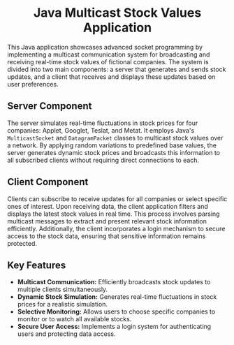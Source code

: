 <h1 align="center">Java Multicast Stock Values Application</h1>

This Java application showcases advanced socket programming by implementing a multicast communication system for broadcasting and receiving real-time stock values of fictional companies. The system is divided into two main components: a server that generates and sends stock updates, and a client that receives and displays these updates based on user preferences.

## Server Component

The server simulates real-time fluctuations in stock prices for four companies: Applet, Googlet, Teslat, and Metat. It employs Java's `MulticastSocket` and `DatagramPacket` classes to multicast stock values over a network. By applying random variations to predefined base values, the server generates dynamic stock prices and broadcasts this information to all subscribed clients without requiring direct connections to each.

## Client Component

Clients can subscribe to receive updates for all companies or select specific ones of interest. Upon receiving data, the client application filters and displays the latest stock values in real time. This process involves parsing multicast messages to extract and present relevant stock information efficiently. Additionally, the client incorporates a login mechanism to secure access to the stock data, ensuring that sensitive information remains protected.

## Key Features

- **Multicast Communication:** Efficiently broadcasts stock updates to multiple clients simultaneously.
- **Dynamic Stock Simulation:** Generates real-time fluctuations in stock prices for a realistic simulation.
- **Selective Monitoring:** Allows users to choose specific companies to monitor or to watch all available stocks.
- **Secure User Access:** Implements a login system for authenticating users and protecting data access.
